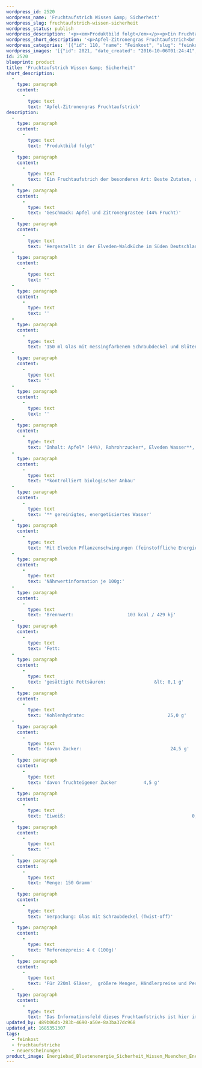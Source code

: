 ```yaml
---
wordpress_id: 2520
wordpress_name: 'Fruchtaufstrich Wissen &amp; Sicherheit'
wordpress_slug: fruchtaufstrich-wissen-sicherheit
wordpress_status: publish
wordpress_description: '<p><em>Produktbild folgt</em></p><p>Ein Fruchtaufstrich der besonderen Art: Beste Zutaten, achtsam und liebevoll in kleinen Auflagen zubereitet und mit einem aktivierbaren Schwingungsfeld zu Wissen und Sicherheit versehen. Affirmation: "Ich weiß. ich bin mir sicher und fühle mich in Sicherheit"<br />Geschmack: Apfel und Zitronengrastee <em>(44% Frucht)</em><br />Hergestellt in der Elveden-Waldküche im Süden Deutschlands. Ohne Zugabe von Geschmacksverstärkern, ohne Farbstoffe, vegan.</p><div class="woocommerce-tabs wc-tabs-wrapper"><div id="tab-description" class="woocommerce-Tabs-panel woocommerce-Tabs-panel--description panel entry-content wc-tab" role="tabpanel"><p>150 ml Glas mit messingfarbenem Schraubdeckel und Blütenenergie-Fotografie. Der Affirmationstext ist auf dem Etikett aufgedruckt.</p></div></div><p>Inhalt: Apfel* (44%), Rohrohrzucker*, Elveden Wasser**, Zitronengrastee* (16%), Agar-Agar*, Gewürzmischung (enthält Kurkuma)* (unter 1%).<br /><em>*kontrolliert biologischer Anbau<br />** gereinigtes, energetisiertes Wasser</em></p><p>Mit Elveden Pflanzenschwingungen (feinstoffliche Energie) " Wissen &amp; Sicherheit".</p><p class="p1"><strong style="font-size: small"><em>Nährwertinformation je 100g:<br /></em></strong><span style="font-size: small">Brennwert:                    103 kcal / 429 kj<br />Fett:                                                    0,2 g<br />gesättigte Fettsäuren:                  &lt; 0,1 g<br />Kohlenhydrate:                               25,0 g<br />davon Zucker:                                 24,5 g<br />davon fruchteigener Zucker          4,5 g<br />Eiweiß:                                               0,1 g<br /></span></p><p>Menge: 150 Gramm<br />Verpackung: Glas mit Schraubdeckel (Twist-off)<br />Referenzpreis: 4 € (100g)</p><p>Für 220ml Gläser,  größere Mengen, Händlerpreise und Personalisierungen kontaktieren Sie uns bitte einfach direkt. <a href="mailto:info@elvedenverlag.de">info@elvedenverlag.de</a>.</p><p>Das Informationsfeld dieses Fruchtaufstrichs ist hier im Shop auch erhältlich als <a href="https://my.feenbaum.de/produkt/energiekarte-wissen-sicherheit/">Fotokarte</a><a href="https://my.feenbaum.de/produkt-kategorie/energiebilder/fotokarten/energetisierung-fotokarten/">, </a><a href="https://my.feenbaum.de/produkt/wandbild-wissen-sicherheit/">Wandbild</a>, <a href="https://my.feenbaum.de/produkt/energiekissen-revitalisierung-erfrischung/">Kissen</a> und <a href="https://my.feenbaum.de/produkt/energiespray-wissen-sicherheit-2/">Energiespray</a></p><p><a href="https://my.feenbaum.de/anwendung-energiekissen/">Anwendungshinweise</a></p>'
wordpress_short_description: '<p>Apfel-Zitronengras Fruchtaufstrich<br /><em>Produktbild folgt</em></p>'
wordpress_categories: '[{"id": 110, "name": "Feinkost", "slug": "feinkost"}, {"id": 111, "name": "Fruchtaufstriche", "slug": "fruchtaufstriche"}, {"id": 66, "name": "Neuerscheinungen", "slug": "neuerscheinungen"}]'
wordpress_images: '[{"id": 2021, "date_created": "2016-10-06T01:24:41", "date_created_gmt": "2016-10-05T21:24:41", "date_modified": "2017-11-30T12:15:50", "date_modified_gmt": "2017-11-30T10:15:50", "src": "https://my.feenbaum.de/wp-content/uploads/2016/10/Energiebad_Bluetenenergie_Sicherheit_Wissen_Muenchen_Energiearbeit_8x8-W1.jpg", "name": "bluetenenergie_sicherheit_wissen_muenchen_energiearbeit_8x8-w1", "alt": ""}]'
id: 2520
blueprint: product
title: 'Fruchtaufstrich Wissen &amp; Sicherheit'
short_description:
  -
    type: paragraph
    content:
      -
        type: text
        text: 'Apfel-Zitronengras Fruchtaufstrich'
description:
  -
    type: paragraph
    content:
      -
        type: text
        text: 'Produktbild folgt'
  -
    type: paragraph
    content:
      -
        type: text
        text: 'Ein Fruchtaufstrich der besonderen Art: Beste Zutaten, achtsam und liebevoll in kleinen Auflagen zubereitet und mit einem aktivierbaren Schwingungsfeld zu Wissen und Sicherheit versehen. Affirmation: "Ich weiß. ich bin mir sicher und fühle mich in Sicherheit"'
  -
    type: paragraph
    content:
      -
        type: text
        text: 'Geschmack: Apfel und Zitronengrastee (44% Frucht)'
  -
    type: paragraph
    content:
      -
        type: text
        text: 'Hergestellt in der Elveden-Waldküche im Süden Deutschlands. Ohne Zugabe von Geschmacksverstärkern, ohne Farbstoffe, vegan.'
  -
    type: paragraph
    content:
      -
        type: text
        text: ''
  -
    type: paragraph
    content:
      -
        type: text
        text: ''
  -
    type: paragraph
    content:
      -
        type: text
        text: '150 ml Glas mit messingfarbenem Schraubdeckel und Blütenenergie-Fotografie. Der Affirmationstext ist auf dem Etikett aufgedruckt.'
  -
    type: paragraph
    content:
      -
        type: text
        text: ''
  -
    type: paragraph
    content:
      -
        type: text
        text: ''
  -
    type: paragraph
    content:
      -
        type: text
        text: 'Inhalt: Apfel* (44%), Rohrohrzucker*, Elveden Wasser**, Zitronengrastee* (16%), Agar-Agar*, Gewürzmischung (enthält Kurkuma)* (unter 1%).'
  -
    type: paragraph
    content:
      -
        type: text
        text: '*kontrolliert biologischer Anbau'
  -
    type: paragraph
    content:
      -
        type: text
        text: '** gereinigtes, energetisiertes Wasser'
  -
    type: paragraph
    content:
      -
        type: text
        text: 'Mit Elveden Pflanzenschwingungen (feinstoffliche Energie) " Wissen & Sicherheit".'
  -
    type: paragraph
    content:
      -
        type: text
        text: 'Nährwertinformation je 100g:'
  -
    type: paragraph
    content:
      -
        type: text
        text: 'Brennwert:                    103 kcal / 429 kj'
  -
    type: paragraph
    content:
      -
        type: text
        text: 'Fett:                                                    0,2 g'
  -
    type: paragraph
    content:
      -
        type: text
        text: 'gesättigte Fettsäuren:                  &lt; 0,1 g'
  -
    type: paragraph
    content:
      -
        type: text
        text: 'Kohlenhydrate:                               25,0 g'
  -
    type: paragraph
    content:
      -
        type: text
        text: 'davon Zucker:                                 24,5 g'
  -
    type: paragraph
    content:
      -
        type: text
        text: 'davon fruchteigener Zucker          4,5 g'
  -
    type: paragraph
    content:
      -
        type: text
        text: 'Eiweiß:                                               0,1 g'
  -
    type: paragraph
    content:
      -
        type: text
        text: ''
  -
    type: paragraph
    content:
      -
        type: text
        text: 'Menge: 150 Gramm'
  -
    type: paragraph
    content:
      -
        type: text
        text: 'Verpackung: Glas mit Schraubdeckel (Twist-off)'
  -
    type: paragraph
    content:
      -
        type: text
        text: 'Referenzpreis: 4 € (100g)'
  -
    type: paragraph
    content:
      -
        type: text
        text: 'Für 220ml Gläser,  größere Mengen, Händlerpreise und Personalisierungen kontaktieren Sie uns bitte einfach direkt. info@elvedenverlag.de.'
  -
    type: paragraph
    content:
      -
        type: text
        text: 'Das Informationsfeld dieses Fruchtaufstrichs ist hier im Shop auch erhältlich als Fotokarte, Wandbild, Kissen und Energiespray'
updated_by: 489b06db-283b-4690-a50e-8a3ba37dc968
updated_at: 1685351307
tags:
  - feinkost
  - fruchtaufstriche
  - neuerscheinungen
product_image: Energiebad_Bluetenenergie_Sicherheit_Wissen_Muenchen_Energiearbeit_8x8-W1.jpg
---
```

